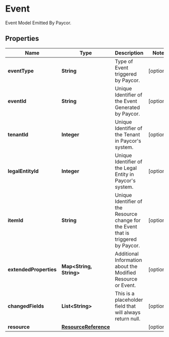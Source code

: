 

# Event

Event Model Emitted By Paycor.

## Properties

| Name | Type | Description | Notes |
|------------ | ------------- | ------------- | -------------|
|**eventType** | **String** | Type of Event triggered by Paycor. |  [optional] |
|**eventId** | **String** | Unique Identifier of the Event Generated by Paycor. |  [optional] |
|**tenantId** | **Integer** | Unique Identifier of the Tenant in Paycor&#39;s system. |  [optional] |
|**legalEntityId** | **Integer** | Unique Identifier of the Legal Entity in Paycor&#39;s system.              |  [optional] |
|**itemId** | **String** | Unique Identifier of the Resource change for the Event that is triggered by Paycor.              |  [optional] |
|**extendedProperties** | **Map&lt;String, String&gt;** | Additional Information about the Modified Resource or Event.              |  [optional] |
|**changedFields** | **List&lt;String&gt;** | This is a placeholder field that will always return null.              |  [optional] |
|**resource** | [**ResourceReference**](ResourceReference.md) |  |  [optional] |



